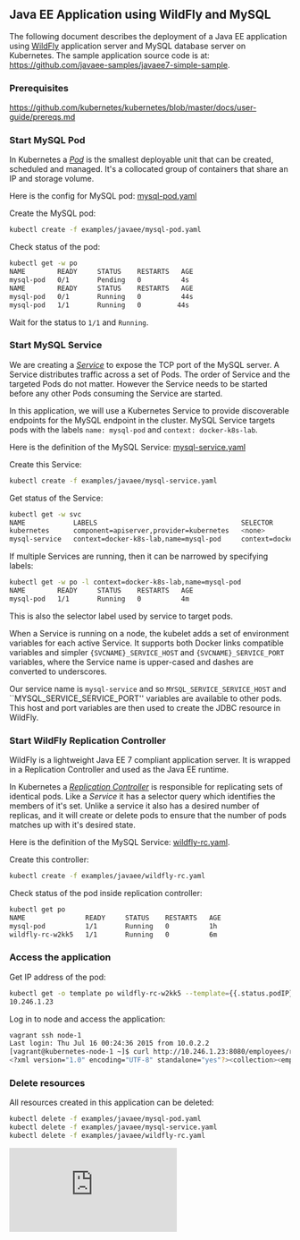 ## Java EE Application using WildFly and MySQL

The following document describes the deployment of a Java EE application using [WildFly](http://wildfly.org) application server and MySQL database server on Kubernetes. The sample application source code is at: https://github.com/javaee-samples/javaee7-simple-sample.

### Prerequisites

https://github.com/kubernetes/kubernetes/blob/master/docs/user-guide/prereqs.md

### Start MySQL Pod

In Kubernetes a [_Pod_](../../docs/user-guide/pods.md) is the smallest deployable unit that can be created, scheduled and managed. It's a collocated group of containers that share an IP and storage volume.

Here is the config for MySQL pod: [mysql-pod.yaml](mysql-pod.yaml)

<!-- BEGIN MUNGE: mysql-pod.yaml -->
<!-- END MUNGE: EXAMPLE -->

Create the MySQL pod:

```sh
kubectl create -f examples/javaee/mysql-pod.yaml
```

Check status of the pod:

```sh
kubectl get -w po
NAME        READY     STATUS    RESTARTS   AGE
mysql-pod   0/1       Pending   0          4s
NAME        READY     STATUS    RESTARTS   AGE
mysql-pod   0/1       Running   0          44s
mysql-pod   1/1       Running   0         44s
```

Wait for the status to `1/1` and `Running`.

### Start MySQL Service

We are creating a [_Service_](../../docs/user-guide/services.md) to expose the TCP port of the MySQL server. A Service distributes traffic across a set of Pods. The order of Service and the targeted Pods do not matter. However the Service needs to be started before any other Pods consuming the Service are started.

In this application, we will use a Kubernetes Service to provide  discoverable endpoints for the MySQL endpoint in the cluster.  MySQL Service targets pods with the labels `name: mysql-pod` and `context: docker-k8s-lab`.

Here is the definition of the MySQL Service: [mysql-service.yaml](mysql-service.yaml)

<!-- BEGIN MUNGE: mysql-service.yaml -->
<!-- END MUNGE: EXAMPLE -->

Create this Service:

```sh
kubectl create -f examples/javaee/mysql-service.yaml
```

Get status of the Service:

```sh
kubectl get -w svc
NAME            LABELS                                    SELECTOR                                IP(S)          PORT(S)
kubernetes      component=apiserver,provider=kubernetes   <none>                                  10.247.0.1     443/TCP
mysql-service   context=docker-k8s-lab,name=mysql-pod     context=docker-k8s-lab,name=mysql-pod   10.247.63.43   3306/TCP
```

If multiple Services are running, then it can be narrowed by specifying labels:

```sh
kubectl get -w po -l context=docker-k8s-lab,name=mysql-pod
NAME        READY     STATUS    RESTARTS   AGE
mysql-pod   1/1       Running   0          4m
```

This is also the selector label used by service to target pods.

When a Service is running on a node, the kubelet adds a set of environment variables for each active Service. It supports both Docker links compatible variables and simpler `{SVCNAME}_SERVICE_HOST` and `{SVCNAME}_SERVICE_PORT` variables, where the Service name is upper-cased and dashes are converted to underscores.

Our service name is ``mysql-service`` and so ``MYSQL_SERVICE_SERVICE_HOST`` and ``MYSQL_SERVICE_SERVICE_PORT'' variables are available to other pods. This host and port variables are then used to create the JDBC resource in WildFly.

### Start WildFly Replication Controller

WildFly is a lightweight Java EE 7 compliant application server. It is wrapped in a Replication Controller and used as the Java EE runtime.

In Kubernetes a [_Replication Controller_](../../docs/user-guide/replication-controller.md) is responsible for replicating sets of identical pods. Like a _Service_ it has a selector query which identifies the members of it's set.  Unlike a service it also has a desired number of replicas, and it will create or delete pods to ensure that the number of pods matches up with it's desired state.

Here is the definition of the MySQL Service: [wildfly-rc.yaml](wildfly-rc.yaml).

<!-- BEGIN MUNGE: wildfly-rc.yaml -->
<!-- END MUNGE: EXAMPLE -->

Create this controller:

```sh
kubectl create -f examples/javaee/wildfly-rc.yaml
```

Check status of the pod inside replication controller:

```sh
kubectl get po
NAME               READY     STATUS    RESTARTS   AGE
mysql-pod          1/1       Running   0          1h
wildfly-rc-w2kk5   1/1       Running   0          6m
```

### Access the application

Get IP address of the pod:

```sh
kubectl get -o template po wildfly-rc-w2kk5 --template={{.status.podIP}}
10.246.1.23
```

Log in to node and access the application:

```sh
vagrant ssh node-1
Last login: Thu Jul 16 00:24:36 2015 from 10.0.2.2
[vagrant@kubernetes-node-1 ~]$ curl http://10.246.1.23:8080/employees/resources/employees/
<?xml version="1.0" encoding="UTF-8" standalone="yes"?><collection><employee><id>1</id><name>Penny</name></employee><employee><id>2</id><name>Sheldon</name></employee><employee><id>3</id><name>Amy</name></employee><employee><id>4</id><name>Leonard</name></employee><employee><id>5</id><name>Bernadette</name></employee><employee><id>6</id><name>Raj</name></employee><employee><id>7</id><name>Howard</name></employee><employee><id>8</id><name>Priya</name></employee></collection>
```

### Delete resources

All resources created in this application can be deleted:

```sh
kubectl delete -f examples/javaee/mysql-pod.yaml
kubectl delete -f examples/javaee/mysql-service.yaml
kubectl delete -f examples/javaee/wildfly-rc.yaml
```


<!-- BEGIN MUNGE: GENERATED_ANALYTICS -->
[![Analytics](https://kubernetes-site.appspot.com/UA-36037335-10/GitHub/examples/javaee/README.md?pixel)]()
<!-- END MUNGE: GENERATED_ANALYTICS -->
